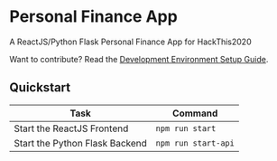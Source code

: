 # Personal Finance App
A ReactJS/Python Flask Personal Finance App for HackThis2020

Want to contribute? Read the [Development Environment Setup Guide](https://github.com/techdev5521/personal-finance-app/blob/master/Dev%20Environment%20Setup%20Guide.md).

## Quickstart
Task|Command
-|-
Start the ReactJS Frontend|`npm run start`
Start the Python Flask Backend|`npm run start-api`
